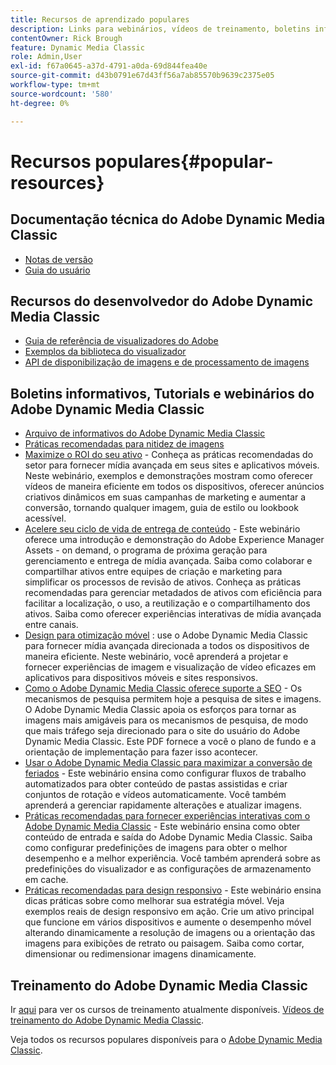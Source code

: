 ```yaml
---
title: Recursos de aprendizado populares
description: Links para webinários, vídeos de treinamento, boletins informativos, informações sobre práticas recomendadas e recursos do desenvolvedor para o Adobe Dynamic Media Classic.
contentOwner: Rick Brough
feature: Dynamic Media Classic
role: Admin,User
exl-id: f67a0645-a37d-4791-a0da-69d844fea40e
source-git-commit: d43b0791e67d43ff56a7ab85570b9639c2375e05
workflow-type: tm+mt
source-wordcount: '580'
ht-degree: 0%

---
```


# Recursos populares{#popular-resources}

## Documentação técnica do Adobe Dynamic Media Classic

* [Notas de versão](https://experienceleague.adobe.com/docs/dynamic-media-developer-resources/release-notes/s7rn2017.html)
* [Guia do usuário](introduction.md)

## Recursos do desenvolvedor do Adobe Dynamic Media Classic

* [Guia de referência de visualizadores do Adobe](https://experienceleague.adobe.com/docs/dynamic-media-developer-resources.html)
* [Exemplos da biblioteca do visualizador](https://landing.adobe.com/en/na/dynamic-media/ctir-2755/live-demos.html)
* [API de disponibilização de imagens e de processamento de imagens](https://experienceleague.adobe.com/docs/dynamic-media-developer-resources.html)

## Boletins informativos, Tutorials e webinários do Adobe Dynamic Media Classic

* [Arquivo de informativos do Adobe Dynamic Media Classic](/help/dynamic-media-newsletter.md)
* [Práticas recomendadas para nitidez de imagens](/help/assets/s7_sharpening_images.pdf)
* [Maximize o ROI do seu ativo](https://adobecustomersuccess.adobeconnect.com/p5ar3hfrrec/?launcher=false&amp;fcsContent=true&amp;pbMode=normal&amp;proto=true) - Conheça as práticas recomendadas do setor para fornecer mídia avançada em seus sites e aplicativos móveis. Neste webinário, exemplos e demonstrações mostram como oferecer vídeos de maneira eficiente em todos os dispositivos, oferecer anúncios criativos dinâmicos em suas campanhas de marketing e aumentar a conversão, tornando qualquer imagem, guia de estilo ou lookbook acessível.
* [Acelere seu ciclo de vida de entrega de conteúdo](https://adobecustomersuccess.adobeconnect.com/p88ducm9pqv/) - Este webinário oferece uma introdução e demonstração do Adobe Experience Manager Assets - on demand, o programa de próxima geração para gerenciamento e entrega de mídia avançada. Saiba como colaborar e compartilhar ativos entre equipes de criação e marketing para simplificar os processos de revisão de ativos. Conheça as práticas recomendadas para gerenciar metadados de ativos com eficiência para facilitar a localização, o uso, a reutilização e o compartilhamento dos ativos. Saiba como oferecer experiências interativas de mídia avançada entre canais.
* [Design para otimização móvel](https://adobecustomersuccess.adobeconnect.com/p6oqd3wydif/?launcher=false&amp;fcsContent=true&amp;pbMode=normal&amp;proto=true) : use o Adobe Dynamic Media Classic para fornecer mídia avançada direcionada a todos os dispositivos de maneira eficiente. Neste webinário, você aprenderá a projetar e fornecer experiências de imagem e visualização de vídeo eficazes em aplicativos para dispositivos móveis e sites responsivos.
* [Como o Adobe Dynamic Media Classic oferece suporte a SEO](/help/assets/s7_seo.pdf) - Os mecanismos de pesquisa permitem hoje a pesquisa de sites e imagens. O Adobe Dynamic Media Classic apoia os esforços para tornar as imagens mais amigáveis para os mecanismos de pesquisa, de modo que mais tráfego seja direcionado para o site do usuário do Adobe Dynamic Media Classic. Este PDF fornece a você o plano de fundo e a orientação de implementação para fazer isso acontecer.
* [Usar o Adobe Dynamic Media Classic para maximizar a conversão de feriados](https://adobecustomersuccess.adobeconnect.com/p32n1yr85c9/?proto=true) - Este webinário ensina como configurar fluxos de trabalho automatizados para obter conteúdo de pastas assistidas e criar conjuntos de rotação e vídeos automaticamente. Você também aprenderá a gerenciar rapidamente alterações e atualizar imagens.
* [Práticas recomendadas para fornecer experiências interativas com o Adobe Dynamic Media Classic](https://seminars.adobeconnect.com/p7wb8ej3u6d/) - Este webinário ensina como obter conteúdo de entrada e saída do Adobe Dynamic Media Classic. Saiba como configurar predefinições de imagens para obter o melhor desempenho e a melhor experiência. Você também aprenderá sobre as predefinições do visualizador e as configurações de armazenamento em cache.
* [Práticas recomendadas para design responsivo](https://offers.adobe.com/en/na/marketing/landings/_40458_responsive_design_live_on_demand_webinar.html) - Este webinário ensina dicas práticas sobre como melhorar sua estratégia móvel. Veja exemplos reais de design responsivo em ação. Crie um ativo principal que funcione em vários dispositivos e aumente o desempenho móvel alterando dinamicamente a resolução de imagens ou a orientação das imagens para exibições de retrato ou paisagem. Saiba como cortar, dimensionar ou redimensionar imagens dinamicamente.

## Treinamento do Adobe Dynamic Media Classic

Ir [aqui](https://training.adobe.com/training/courses.html#product=adobe-scene7) para ver os cursos de treinamento atualmente disponíveis.
[Vídeos de treinamento do Adobe Dynamic Media Classic](https://experienceleague.adobe.com/docs/dynamic-media-classic/using/intro/training-videos.html#intro).

Veja todos os recursos populares disponíveis para o [Adobe Dynamic Media Classic](home.md).
